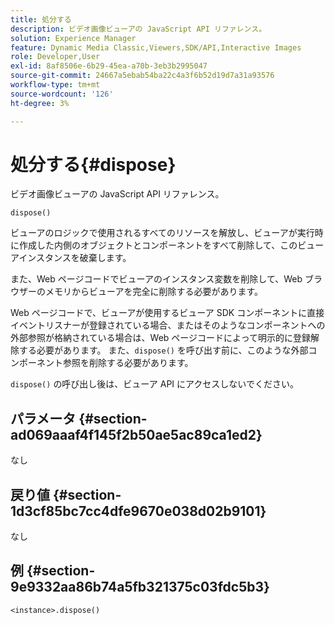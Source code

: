 ```yaml
---
title: 処分する
description: ビデオ画像ビューアの JavaScript API リファレンス。
solution: Experience Manager
feature: Dynamic Media Classic,Viewers,SDK/API,Interactive Images
role: Developer,User
exl-id: 8af8506e-6b29-45ea-a70b-3eb3b2995047
source-git-commit: 24667a5ebab54ba22c4a3f6b52d19d7a31a93576
workflow-type: tm+mt
source-wordcount: '126'
ht-degree: 3%

---
```


# 処分する{#dispose}

ビデオ画像ビューアの JavaScript API リファレンス。

`dispose()`

ビューアのロジックで使用されるすべてのリソースを解放し、ビューアが実行時に作成した内側のオブジェクトとコンポーネントをすべて削除して、このビューアインスタンスを破棄します。

また、Web ページコードでビューアのインスタンス変数を削除して、Web ブラウザーのメモリからビューアを完全に削除する必要があります。

Web ページコードで、ビューアが使用するビューア SDK コンポーネントに直接イベントリスナーが登録されている場合、またはそのようなコンポーネントへの外部参照が格納されている場合は、Web ページコードによって明示的に登録解除する必要があります。 また、`dispose()` を呼び出す前に、このような外部コンポーネント参照を削除する必要があります。

`dispose()` の呼び出し後は、ビューア API にアクセスしないでください。

## パラメータ {#section-ad069aaaf4f145f2b50ae5ac89ca1ed2}

なし

## 戻り値 {#section-1d3cf85bc7cc4dfe9670e038d02b9101}

なし

## 例 {#section-9e9332aa86b74a5fb321375c03fdc5b3}

```
<instance>.dispose()
```
